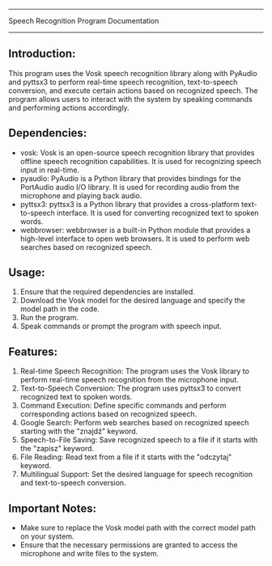 **************************************************
Speech Recognition Program Documentation
**************************************************

Introduction:
--------------
This program uses the Vosk speech recognition library along with PyAudio and pyttsx3 to perform real-time speech recognition, text-to-speech conversion, and execute certain actions based on recognized speech. The program allows users to interact with the system by speaking commands and performing actions accordingly.

Dependencies:
--------------
- vosk: Vosk is an open-source speech recognition library that provides offline speech recognition capabilities. It is used for recognizing speech input in real-time.
- pyaudio: PyAudio is a Python library that provides bindings for the PortAudio audio I/O library. It is used for recording audio from the microphone and playing back audio.
- pyttsx3: pyttsx3 is a Python library that provides a cross-platform text-to-speech interface. It is used for converting recognized text to spoken words.
- webbrowser: webbrowser is a built-in Python module that provides a high-level interface to open web browsers. It is used to perform web searches based on recognized speech.

Usage:
--------------
1. Ensure that the required dependencies are installed.
2. Download the Vosk model for the desired language and specify the model path in the code.
3. Run the program.
4. Speak commands or prompt the program with speech input.

Features:
--------------
1. Real-time Speech Recognition: The program uses the Vosk library to perform real-time speech recognition from the microphone input.
2. Text-to-Speech Conversion: The program uses pyttsx3 to convert recognized text to spoken words.
3. Command Execution: Define specific commands and perform corresponding actions based on recognized speech.
4. Google Search: Perform web searches based on recognized speech starting with the "znajdź" keyword.
5. Speech-to-File Saving: Save recognized speech to a file if it starts with the "zapisz" keyword.
6. File Reading: Read text from a file if it starts with the "odczytaj" keyword.
7. Multilingual Support: Set the desired language for speech recognition and text-to-speech conversion.

Important Notes:
--------------
- Make sure to replace the Vosk model path with the correct model path on your system.
- Ensure that the necessary permissions are granted to access the microphone and write files to the system.

